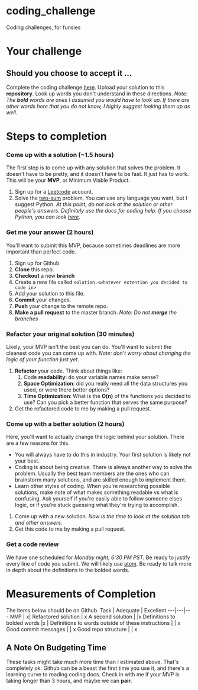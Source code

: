 # coding_challenge
Coding challenges, for funsies

# Your challenge
## Should you choose to accept it ...
Complete the coding challenge [here](https://leetcode.com/problems/two-sum/). Upload your solution to this **repository**. Look up words you don't understand in these directions. *Note: The **bold** words are ones I assumed you would have to look up. If there are other words here that you do not know, I highly suggest looking them up as well.*

# Steps to completion
### Come up with a solution **(~1.5 hours)**
The first step is to come up with any solution that solves the problem. It doesn't have to be pretty, and it doesn't have to be fast. It just has to work. This will be your **MVP**, or Minimum Viable Product.
1. Sign up for a [Leetcode](https://leetcode.com) account.
1. Solve the [two-sum](https://leetcode.com/problems/two-sum/) problem. You can use any language you want, but I suggest Python. *At this point, do not look at the solution or other people's answers. Definitely use the docs for coding help. If you choose Python, you can look [here](https://docs.python.org/3/library/index.html).*

### Get me your answer **(2 hours)**
You'll want to submit this MVP, because sometimes deadlines are more important than perfect code.

1. Sign up for Github
1. **Clone** this repo.
1. **Checkout** a new **branch**
1. Create a new file called `solution.<whatever extention you decided to code in>`
1. Add your solution to this file.
1. **Commit** your changes.
1. **Push** your change to the remote repo.
1. **Make a pull request** to the master branch. *Note: Do not **merge** the branches*

### Refactor your original solution **(30 minutes)**
Likely, your MVP isn't the best you can do. You'll want to submit the cleanest code you can come up with. *Note: don't worry about changing the logic of your function just yet.*

1. **Refactor** your code. Think about things like:
    1. Code **readability**: do your variable names make sense?
    1. **Space Optimization**: did you really need all the data structures you used, or were there better options? 
    1. **Time Optimization**: What is the **O(n)** of the functions you decided to use? Can you pick a better function that serves the same purpose?
1. Get the refactored code to me by making a pull request.

### Come up with a better solution **(2 hours)**
Here, you'll want to actually change the logic behind your solution. There are a few reasons for this.

* You will always have to do this in industry. Your first solution is likely not your best.
* Coding is about being creative. There is always another way to solve the problem. Usually the best team members are the ones who can brainstorm many solutions, and are skilled enough to implement them.
* Learn other styles of coding. When you're researching possible solutions, make note of what makes something readable vs what is confusing. Ask yourself if you're easily able to follow someone elses logic, or if you're stuck guessing what they're trying to accomplish.
1. Come up with a new solution. *Now is the time to look at the solution tab and other answers.*
1. Get this code to me by making a pull request. 

### Get a code review
We have one scheduled for *Monday night, 6:30 PM PST.* Be ready to justify every line of code you submit. We will likely use [atom](https://atom.io). Be ready to talk more in depth about the definitions to the bolded words.


# Measurements of Completion
The items below should be on Github.
Task | Adequate | Excellent
---|---|---
MVP | x|
Refactored solution | x
A second solution | |x
Definitions to bolded words |x | 
Definitions to words outside of these instructions | | x
Good commit messages | | x
Good repo structure | | x

## A Note On Budgeting Time
These tasks might take much more time than I estimated above. That's completely ok. Github can be a beast the first time you use it, and there's a learning curve to reading coding docs. Check in with me if your MVP is taking longer than 3 hours, and maybe we can **pair**. 